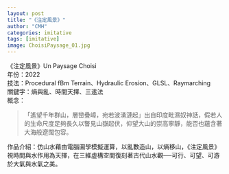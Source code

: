 ```yaml
---
layout: post
title: "《注定風景》"
author: "CMH"
categories: imitative
tags: [imitative]
image: ChoisiPaysage_01.jpg
---
```


《注定風景》Un Paysage Choisi  
年份：2022  
技法：Procedural fBm Terrain、Hydraulic Erosion、GLSL、Raymarching  
關鍵字：熵與亂、時間天擇、三逺法  
概念：  
>「遙望千年群山，層巒疊嶂，宛若波湧漣起」出自印度毗濕奴神話，假若人的生命尺度足夠長久以瞥見山嶽起伏，仰望大山的崇高寧靜，能否也蘊含著大海般遼闊包容。  

作品介紹：仿山水藉由電腦圖學模擬運算，以亂數造山，以熵移山，《注定風景》視時間與水作用為天擇，在三維虛構空間復刻著古代山水觀──可行、可望、可游於大氣與水氣之美。

